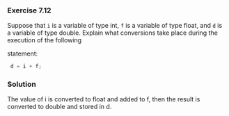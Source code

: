 ### Exercise 7.12

Suppose that `i` is a variable of type int, `f` is a variable of type float, and `d` is a variable of type double. Explain what conversions take place during the execution of the following

statement: 
```c
 d = i + f;
```

### Solution

The value of i is converted to float and added to f, then the result is converted to double and stored in d.